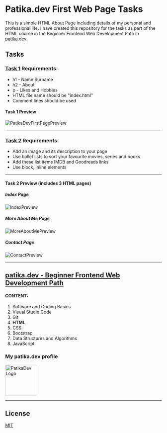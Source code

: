 # Patika.dev First Web Page Tasks

This is a simple HTML About Page including details of my personal and professional life. I have created this repository for the tasks as part of the HTML course in the Beginner Frontend Web Development Path in [patika.dev](https://patika.dev/).

## Tasks

### [Task 1](https://app.patika.dev/courses/html/odev1) Requirements:
* h1 - Name Surname
* h2 - About
* p - Likes and Hobbies
* HTML file name should be "index.html"
* Comment lines should be used

#### Task 1 Preview

![PatikaDevFirstPagePreview](https://lh3.googleusercontent.com/F3Q1I0gXVJk4plxLQzNOvR44GkxZjtvTGhaBneGFOkRFwf99qVblYysoV77Uspiik0zfTo5q4ReCqG0XK1zDJjb_0Oo0ooCGZk7xrs686VU2gnjgPZl-F2iW9Bad7gwuKy9VhEhGiFQ=w2400)

---

### [Task 2](https://app.patika.dev/courses/html/odev2) Requirements:
* Add an image and its description to your page 
* Use bullet lists to sort your favourite movies, series and books
* Add these list items IMDB and Goodreads links
* Use block, inline elements

---

#### Task 2  Preview (includes 3 HTML pages)
##### Index Page
![IndexPreview](https://lh3.googleusercontent.com/BDYZXze2xofwe6i-3Mmm-D-h8BZSweuFbcUFVE09SqFBMoFrkxhriCvTQNFjtzn7bFJ9JCXswwo947ly1QFqtQvm3QLEgZDYX1CqSFlRN9Bc3xxvkBOzr8NYJcg6eW9X9EoqlPY7ydc=w2400)

##### More About Me Page
![MoreAboutMePreview](https://lh3.googleusercontent.com/BRpimZIg9DYdV65asT32t1gTuo_vSpeA87jl6JWelr4-3_-Pni8O4O7ZlX1Wfek7jOri1qRNhVtci0viRwI4RWb_S9cFBLN8JiXKF-za2kj2TVL25HK9ItBHEBJYvnSs3Dn0hn_7BFk=w2400)

##### Contact Page
![ContactPreview](https://lh3.googleusercontent.com/8Q0pQV2_QhkwAIqGM96-2fnm_fP6MCl-r4AeT68EL0jufRnynX4L-_-dnpYyCd_uVfYsWWfRKhLb9RkJp-P7Xt6Y-u9UNK1c5AkZf9F5-_zha8dQUydNyLxZbLJPLQRme8svnpnslEw=w2400)

---

## [patika.dev - Beginner Frontend Web Development Path](https://app.patika.dev/paths/baslangic-seviye-frontend-web-development-patikasi)

#### CONTENT:
1. Software and Coding Basics
2. Visual Studio Code
3. Git
4. **HTML**
5. CSS
6. Bootstrap
7. Data Structures and Algorithms
8. JavaScript

### My patika.dev profile

<a href="https://app.patika.dev/hulyamartli"><img src="https://app.patika.dev/staticFiles/newPatikaLogo.svg" width="100" alt="PatikaDev Logo"></a>

---

## License

[MIT](https://choosealicense.com/licenses/mit/)
